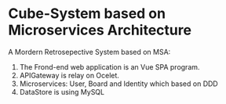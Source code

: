 Cube-System based on Microservices Architecture
=================

A Mordern Retrosepective System based on MSA:
1. The Frond-end web application is an Vue SPA program.
2. APIGateway is relay on Ocelet.
3. Microservices: User, Board and Identity which based on DDD
4. DataStore is using MySQL

